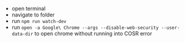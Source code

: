 - open terminal 
- navigate to folder 
- run `npm run watch-dev`
- run `open -a Google\ Chrome --args --disable-web-security --user-data-dir` to open chrome without running into COSR error
